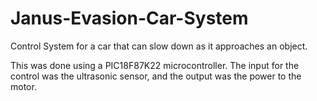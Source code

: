 # Janus-Evasion-Car-System
Control System for a car that can slow down as it approaches an object.

This was done using a PIC18F87K22 microcontroller. 
The input for the control was the ultrasonic sensor, and the output was the power to the motor.

